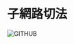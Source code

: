 **子網路切法**
==
![GITHUB](https://drive.google.com/file/d/187KDK8P239NTIXueb3M8qVuti1sr9adL/view "網路" )
